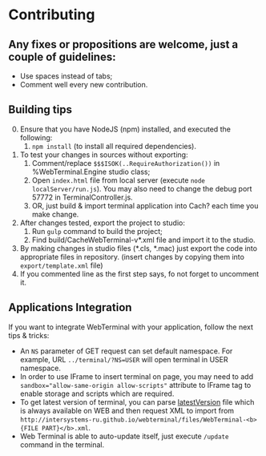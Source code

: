Contributing
============

## Any fixes or propositions are welcome, just a couple of guidelines:
* Use spaces instead of tabs;
* Comment well every new contribution.

## Building tips
0. Ensure that you have NodeJS (npm) installed, and executed the following:
    1. <code>npm install</code> (to install all required dependencies).
1. To test your changes in sources without exporting:
    1. Comment/replace <code>$$$ISOK(..RequireAuthorization())</code> in %WebTerminal.Engine studio class;
    2. Open <code>index.html</code> file from local server (execute `node localServer/run.js`). You may also need to change the debug port 57772 in TerminalController.js.
    3. OR, just build & import terminal application into Cach? each time you make change.
2. After changes tested, export the project to studio:
    1. Run <code>gulp</code> command to build the project;
    3. Find build/CacheWebTerminal-v*.xml file and import it to the studio.
3. By making changes in studio files (*.cls, *.mac) just export the code into appropriate files in repository. (insert changes by copying them into `export/template.xml` file)
4. If you commented line as the first step says, fo not forget to uncomment it.

## Applications Integration
If you want to integrate WebTerminal with your application, follow the next tips & tricks:
   * An <code>NS</code> parameter of GET request can set default namespace. For example, URL `../terminal/?NS=USER` will open terminal in USER namespace.
   * In order to use IFrame to insert terminal on page, you may need to add <code>sandbox="allow-same-origin allow-scripts"</code> attribute to IFrame tag to enable storage and scripts which are required.
   * To get latest version of terminal, you can parse [latestVersion](http://intersystems-ru.github.io/webterminal/latestVersion) file which is always available on WEB and then request XML to import from `http://intersystems-ru.github.io/webterminal/files/WebTerminal-<b>{FILE PART}</b>.xml`.
   * Web Terminal is able to auto-update itself, just execute `/update` command in the terminal.